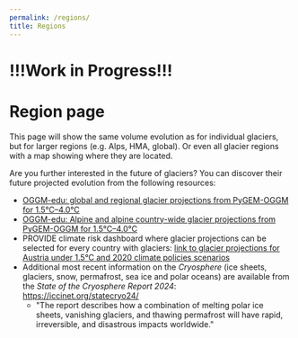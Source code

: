 ```yaml
---
permalink: /regions/
title: Regions
---
```

# !!!Work in Progress!!!

# Region page

This page will show the same volume evolution as for individual glaciers, but for larger regions (e.g. Alps, HMA, global). Or even all glacier regions with a map showing where they are located.

Are you further interested in the future of glaciers? You can discover their future projected evolution from the following resources: 
- [OGGM-edu: global and regional glacier projections from PyGEM-OGGM for 1.5°C–4.0°C](https://edu.oggm.org/en/latest/global_future_glacier-app_rounce_delta_T_en.html)
- [OGGM-edu: Alpine and alpine country-wide glacier projections from PyGEM-OGGM for 1.5°C–4.0°C](https://edu.oggm.org/en/latest/alps_future-app_rounce_delta_T_en.html)
- PROVIDE climate risk dashboard where glacier projections can be selected for every country with glaciers: [link to glacier projections for Austria under 1.5°C and 2020 climate policies scenarios](https://climate-risk-dashboard.climateanalytics.org/impacts/explore?indicator=glacier-volume&geography=AUT&scenarios[0]=curpol&time=annual&reference=present-day-2020&spatial=area)
- Additional most recent information on the *Cryosphere* (ice sheets, glaciers, snow, permafrost, sea ice and polar oceans) are available from the *State of the Cryosphere Report 2024*: https://iccinet.org/statecryo24/
  - "The report describes how a combination of melting polar ice sheets, vanishing glaciers, and thawing permafrost will have rapid, irreversible, and disastrous impacts worldwide."

